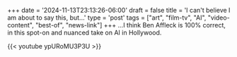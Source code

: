 +++
date = '2024-11-13T23:13:26-06:00'
draft = false
title = 'I can&apos;t believe I am about to say this&#44; but...'
type = 'post'
tags = ["art", "film-tv", "AI", "video-content", "best-of", "news-link"]
+++
...I think Ben Affleck is 100% correct, in this spot-on and nuanced take on AI in Hollywood.
<div class="video">
{{< youtube ypURoMU3P3U >}}
</div>